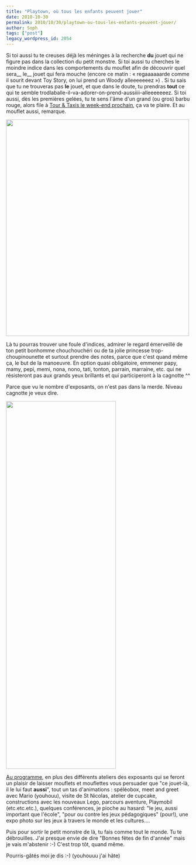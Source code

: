 ```yaml
---
title: "Playtown, où tous les enfants peuvent jouer"
date: 2010-10-30
permalink: 2010/10/30/playtown-ou-tous-les-enfants-peuvent-jouer/
author: Soph
tags: ["post"]
legacy_wordpress_id: 2054
---
```


Si toi aussi tu te creuses déjà les méninges à la recherche __du__ jouet qui ne figure pas dans la collection du petit monstre. Si toi aussi tu cherches le moindre indice dans les comportements du mouflet afin de découvrir quel sera__ le__ jouet qui fera mouche (encore ce matin : « regaaaaaarde comme il sourit devant Toy Story, on lui prend un Woody alleeeeeeez ») . Si tu sais que tu ne trouveras pas __le__ jouet, et que dans le doute, tu prendras __tout__ ce qui te semble trodlaballe-il-va-adorer-on-prend-aussiiii-alleeeeeeez. Si toi aussi, dès les premières gelées, tu te sens l'âme d'un grand (ou gros) barbu rouge, alors file à [Tour &amp; Taxis le week-end prochain](http://www.playtown.be/fr/visit-home.php), ça va te plaire. Et au mouflet aussi, remarque.

[<img class="alignnone size-full wp-image-2058" title="playtown" src="https://64k.be/wp-content/uploads/2010/10/playtown.jpg" alt="" width="500" height="592" />](http://www.playtown.be/fr/visit-home.php)

<!-- excerpt -->

Là tu pourras trouver une foule d'indices, admirer le regard émerveillé de ton petit bonhomme chouchouchéri ou de ta jolie princesse trop-choupinounette et surtout prendre des notes, parce que c'est quand même ça, le but de la manoeuvre. En option quasi obligatoire, emmener papy, mamy, pepi, memi, nona, nono, tati, tonton, parrain, marraine, etc. qui ne résisteront pas aux grands yeux brillants et qui participeront à la cagnotte ^^

Parce que vu le nombre d'exposants, on n'est pas dans la merde. Niveau cagnotte je veux dire.

<img class="alignnone size-full wp-image-2056" title="exp" src="https://64k.be/wp-content/uploads/2010/10/exp.jpg" alt="" width="300" height="1005" />

[Au programme](http://www.playtown.be/fr/visit-program.php), en plus des différents ateliers des exposants qui se feront un plaisir de laisser mouflets et mouflettes vous persuader que "ce jouet-là, il le lui faut __aussi__", tout un tas d'animations : spéléobox, meet and greet avec Mario (youhouu), visite de St Nicolas, atelier de cupcake, constructions avec les nouveaux Lego, parcours aventure, Playmobil (etc.etc.etc.), quelques conférences, je pioche au hasard: "le jeu, aussi important que l'école", "pour ou contre les jeux pédagogiques" (pour!), une expo photo sur les jeux à travers le monde et les cultures....

Puis pour sortir le petit monstre de là, tu fais comme tout le monde. Tu te débrouilles. J'ai presque envie de dire "Bonnes fêtes de fin d'année" mais je vais m'abstenir :-) C'est trop tôt, quand même.

Pourris-gâtés moi je dis :-) (youhouuu j'ai hâte)
